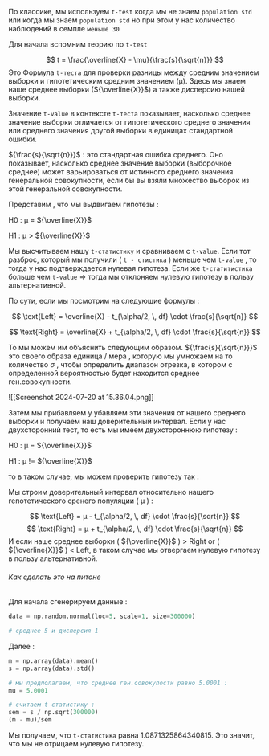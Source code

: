 По классике, мы используем `t-test` когда мы не знаем `population std` или когда мы знаем `population std` но при этом у нас количество наблюдений в семпле `меньше 30`

Для начала вспомним теорию по `t-test`

$$
t = \frac{\overline{X} - \mu}{\frac{s}{\sqrt{n}}}
$$
Это Формула `t-теста` для проверки разницы между средним значением выборки и гипотетическим средним значением (μ). Здесь мы знаем наше среднее выборки (${\overline{X}}$) а также дисперсию нашей выборки. 

Значение `t-value` в контексте `t-теста` показывает, насколько среднее значение выборки отличается от гипотетического среднего значения или среднего значения другой выборки в единицах стандартной ошибки. 

${\frac{s}{\sqrt{n}}}$   :   это стандартная ошибка среднего. Оно показывает, насколько среднее значение выборки (выборочное среднее) может варьироваться от истинного среднего значения генеральной совокупности, если бы вы взяли множество выборок из этой генеральной совокупности.

Представим , что мы выдвигаем гипотезы : 

H0​ : μ = ${\overline{X}}$

H1 :  μ > ${\overline{X}}$

Мы высчитываем нашу `t-статистику` и сравниваем с `t-value`. Если тот разброс, который мы получили ( `t - стистика` ) меньше чем `t-value` , то тогда у нас подтверждается нулевая гипотеза. Если же `t-статитистика` больше чем `t-value` => тогда мы отклоняем нулевую гипотезу в пользу альтернативной. 

По сути, если мы посмотрим на следующие формулы : 


$$
\text{Left} = \overline{X} - t_{\alpha/2, \, df} \cdot \frac{s}{\sqrt{n}} 
$$

$$
\text{Right} = \overline{X} + t_{\alpha/2, \, df} \cdot \frac{s}{\sqrt{n}} 
$$

То мы можем им объяснить следующим образом. ${\frac{s}{\sqrt{n}}}$  это своего образа единица / мера ,  которую мы умножаем на то количество  $\sigma$  , чтобы определить диапазон отрезка, в котором с определенной вероятностью будет находится среднее ген.совокупности. 

![[Screenshot 2024-07-20 at 15.36.04.png]]

Затем мы прибавляем у убавляем эти значения от нашего среднего выборки и получаем наш доверительный интервал. Если у нас двухсторонний тест, то есть мы имеем двухстороннюю гипотезу : 

H0​ : μ = ${\overline{X}}$

H1 :  μ != ${\overline{X}}$

то в таком случае, мы можем проверить гипотезу так : 

Мы строим доверительный интервал относительно нашего гепотетического сренего популяции ( μ ) : 

$$
\text{Left} = μ  - t_{\alpha/2, \, df} \cdot \frac{s}{\sqrt{n}} 
$$
$$
\text{Right} = μ  + t_{\alpha/2, \, df} \cdot \frac{s}{\sqrt{n}} 
$$
И если наше среднее выборки ( ${\overline{X}}$ ) > Right or ( ${\overline{X}}$ ) < Left, в таком случае мы отвергаем нулевую гипотезу в пользу альтернативной. 

<h6>Как сделать это на питоне</h6>
Для начала сгенерируем данные : 

```python 
data = np.random.normal(loc=5, scale=1, size=300000) 

# среднее 5 и дисперсия 1
```

Далее : 

```python 
m = np.array(data).mean()
s = np.array(data).std()

# мы предполагаем, что среднее ген.совокупости равно 5.0001 : 
mu = 5.0001

# считаем t статистику : 
sem = s / np.sqrt(300000)
(m - mu)/sem
```

Мы получаем, что `t-статистика` равна 1.0871325864340815. Это значит, что мы не отрицаем нулевую гипотезу. 